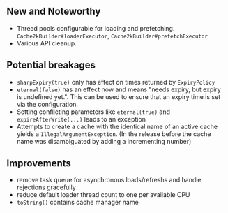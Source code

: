 
## New and Noteworthy

- Thread pools configurable for loading and prefetching. `Cache2kBuilder#loaderExecutor`, `Cache2kBuilder#prefetchExecutor`
- Various API cleanup.

## Potential breakages

- `sharpExpiry(true)` only has effect on times returned by `ExpiryPolicy` 
- `eternal(false)` has an effect now and means "needs expiry, but expiry is undefined yet.".
   This can be used to ensure that an expiry time is set via the configuration.
- Setting conflicting parameters like `eternal(true)` and `expireAfterWrite(...)` leads to an exception
- Attempts to create a cache with the identical name of an active cache yields a `IllegalArgumentException`.
  (In the release before the cache name was disambiguated by adding a incrementing number)


## Improvements

- remove task queue for asynchronous loads/refreshs and handle rejections gracefully
- reduce default loader thread count to one per available CPU
- `toString()` contains cache manager name

